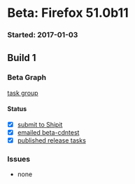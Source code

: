 # Beta: Firefox 51.0b11

### Started: 2017-01-03

## Build 1

### Beta Graph
[task group](https://tools.taskcluster.net/push-inspector/#/i6vMJNB6RT6fSkxglAakiA)


#### Status
- [x] [submit to Shipit](https://wiki.mozilla.org/Release:Release_Automation_on_Mercurial:Starting_a_Release#Submit_to_Ship_It)
- [x] [emailed beta-cdntest](../how-tos/relpro.md#1-email-drivers-re-release-live-on-test-channel)
- [x] [published release tasks](../how-tos/relpro.md#3-publish-release)

### Issues
- none


